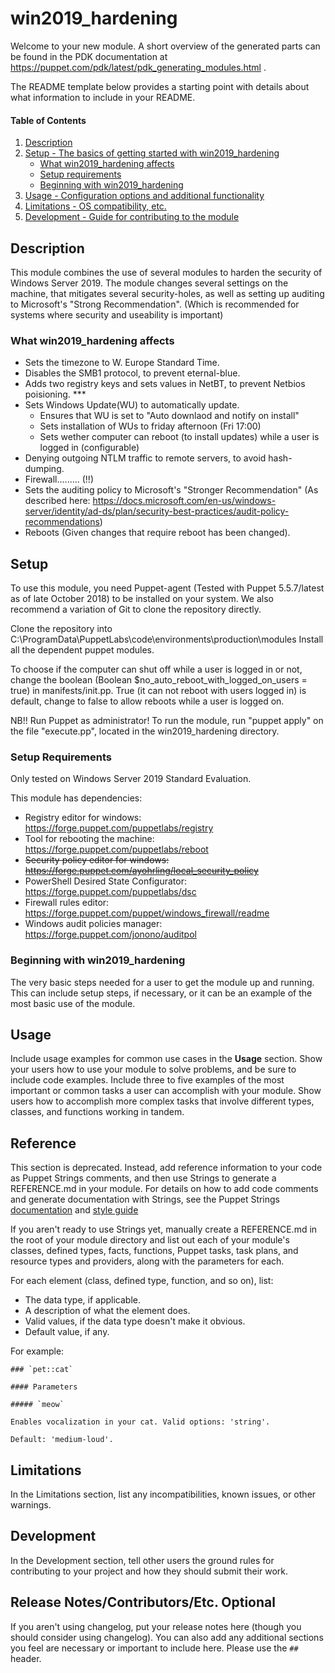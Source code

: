 
# win2019_hardening

Welcome to your new module. A short overview of the generated parts can be found in the PDK documentation at https://puppet.com/pdk/latest/pdk_generating_modules.html .

The README template below provides a starting point with details about what information to include in your README.

#### Table of Contents

1. [Description](#description)
2. [Setup - The basics of getting started with win2019_hardening](#setup)
    * [What win2019_hardening affects](#what-win2019_hardening-affects)
    * [Setup requirements](#setup-requirements)
    * [Beginning with win2019_hardening](#beginning-with-win2019_hardening)
3. [Usage - Configuration options and additional functionality](#usage)
4. [Limitations - OS compatibility, etc.](#limitations)
5. [Development - Guide for contributing to the module](#development)

## Description

This module combines the use of several modules to harden the security of Windows Server 2019.
The module changes several settings on the machine, that mitigates several security-holes, as well as setting up auditing to Microsoft's "Strong Recommendation". (Which is recommended for systems where security and useability is important)


### What win2019_hardening affects 

 * Sets the timezone to W. Europe Standard Time.
 * Disables the SMB1 protocol, to prevent eternal-blue.
 * Adds two registry keys and sets values in NetBT, to prevent Netbios poisioning. ***
 * Sets Windows Update(WU) to automatically update.
	* Ensures that WU is set to "Auto downlaod and notify on install"
	* Sets installation of WUs to friday afternoon (Fri 17:00)
	* Sets wether computer can reboot (to install updates) while a user is logged in (configurable)
 * Denying outgoing NTLM traffic to remote servers, to avoid hash-dumping.
 * Firewall......... (!!)
 * Sets the auditing policy to Microsoft's "Stronger Recommendation" (As described here: https://docs.microsoft.com/en-us/windows-server/identity/ad-ds/plan/security-best-practices/audit-policy-recommendations)
 * Reboots (Given changes that require reboot has been changed).


## Setup

To use this module, you need Puppet-agent (Tested with Puppet 5.5.7/latest as of late October 2018) to be installed on your system.
We also recommend a variation of Git to clone the repository directly.

Clone the repository into C:\ProgramData\PuppetLabs\code\environments\production\modules
Install all the dependent puppet modules.

To choose if the computer can shut off while a user is logged in or not, change the boolean (Boolean $no_auto_reboot_with_logged_on_users = true) in manifests/init.pp. 
True (it can not reboot with users logged in) is default, change to false to allow reboots while a user is logged on. 

NB!! Run Puppet as administrator!
To run the module, run "puppet apply" on the file "execute.pp", located in the win2019_hardening directory.


### Setup Requirements

Only tested on Windows Server 2019 Standard Evaluation.

This module has dependencies:

 *	Registry editor for windows: https://forge.puppet.com/puppetlabs/registry 
 *	Tool for rebooting the machine: https://forge.puppet.com/puppetlabs/reboot
 *	~~Security policy editor for windows: https://forge.puppet.com/ayohrling/local_security_policy~~ 
 *	PowerShell Desired State Configurator: https://forge.puppet.com/puppetlabs/dsc
 *	Firewall rules editor: https://forge.puppet.com/puppet/windows_firewall/readme
 *	Windows audit policies manager: https://forge.puppet.com/jonono/auditpol
	

### Beginning with win2019_hardening

The very basic steps needed for a user to get the module up and running. This can include setup steps, if necessary, or it can be an example of the most basic use of the module.

## Usage

Include usage examples for common use cases in the **Usage** section. Show your users how to use your module to solve problems, and be sure to include code examples. Include three to five examples of the most important or common tasks a user can accomplish with your module. Show users how to accomplish more complex tasks that involve different types, classes, and functions working in tandem.

## Reference

This section is deprecated. Instead, add reference information to your code as Puppet Strings comments, and then use Strings to generate a REFERENCE.md in your module. For details on how to add code comments and generate documentation with Strings, see the Puppet Strings [documentation](https://puppet.com/docs/puppet/latest/puppet_strings.html) and [style guide](https://puppet.com/docs/puppet/latest/puppet_strings_style.html)

If you aren't ready to use Strings yet, manually create a REFERENCE.md in the root of your module directory and list out each of your module's classes, defined types, facts, functions, Puppet tasks, task plans, and resource types and providers, along with the parameters for each.

For each element (class, defined type, function, and so on), list:

  * The data type, if applicable.
  * A description of what the element does.
  * Valid values, if the data type doesn't make it obvious.
  * Default value, if any.

For example:

```
### `pet::cat`

#### Parameters

##### `meow`

Enables vocalization in your cat. Valid options: 'string'.

Default: 'medium-loud'.
```

## Limitations

In the Limitations section, list any incompatibilities, known issues, or other warnings.

## Development

In the Development section, tell other users the ground rules for contributing to your project and how they should submit their work.

## Release Notes/Contributors/Etc. **Optional**

If you aren't using changelog, put your release notes here (though you should consider using changelog). You can also add any additional sections you feel are necessary or important to include here. Please use the `## ` header.
